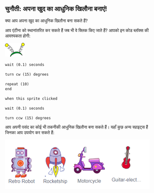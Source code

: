 ## चुनौती: अपना खुद का आधुनिक खिलौना बनाएं!
क्या आप अपना खुद का आधुनिक खिलौना बना सकते हैं?

आप एंटीना को स्थानांतरित कर सकते हैं जब भी वे क्लिक किए जाते हैं? आपको इन कोड ब्लॉक्स की आवश्यकता होगी:

![ऐन्टेना स्प्राइट](images/antennae-sprite.png)

```blocks3
wait (0.1) seconds

turn cw (15) degrees

repeat (10)
end

when this sprite clicked

wait (0.1) seconds

turn ccw (15) degrees
```

आप अपनी पसंद का कोई भी तकनीकी आधुनिक खिलौना बना सकते हैं। यहाँ कुछ अन्य स्प्राइट्स हैं जिनका आप उपयोग कर सकते हैं:

![रोबोट, रॉकेटशिप, मोटरसाइकिल, इलेक्ट्रिक गिटार स्प्राइट्स](images/toys-sprites.png)

